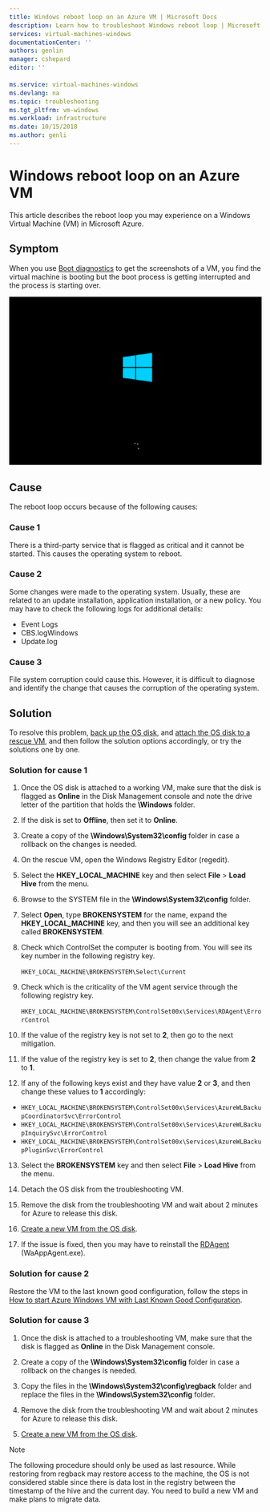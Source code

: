```yaml
---
title: Windows reboot loop on an Azure VM | Microsoft Docs
description: Learn how to troubleshoot Windows reboot loop | Microsoft Docs
services: virtual-machines-windows
documentationCenter: ''
authors: genlin
manager: cshepard
editor: ''

ms.service: virtual-machines-windows
ms.devlang: na
ms.topic: troubleshooting
ms.tgt_pltfrm: vm-windows
ms.workload: infrastructure
ms.date: 10/15/2018
ms.author: genli
---
```


# Windows reboot loop on an Azure VM
This article describes the reboot loop you may experience on a Windows Virtual Machine (VM) in Microsoft Azure.

## Symptom

When you use [Boot diagnostics](./boot-diagnostics.md) to get the screenshots of a VM, you find the virtual machine is booting but the boot process is getting interrupted and the process is starting over.

![Start screen 1](./media/troubleshoot-reboot-loop/start-screen-1.png)

## Cause

The reboot loop occurs because of the following causes:

### Cause 1

There is a third-party service that is flagged as critical and it cannot be started. This causes the operating system to reboot.

### Cause 2

Some changes were made to the operating system. Usually, these are related to an update installation, application installation, or a new policy. You may have to check the following logs for additional details:

- Event Logs
- CBS.logWindows
- Update.log

### Cause 3

File system corruption could cause this. However, it is difficult to diagnose and identify the change that causes the corruption of the operating system.

## Solution

To resolve this problem, [back up the OS disk](../windows/snapshot-copy-managed-disk.md), and [attach the OS disk to a rescue VM](../windows/troubleshoot-recovery-disks-portal.md), and then follow the solution options accordingly, or try the solutions one by one.

### Solution for cause 1

1. Once the OS disk is attached to a working VM, make sure that the disk is flagged as **Online** in the Disk Management console and note the drive letter of the partition that holds the **\Windows** folder.

2. If the disk is set to **Offline**, then set it to **Online**.

3. Create a copy of the **\Windows\System32\config** folder in case a rollback on the changes is needed.

4. On the rescue VM, open the Windows Registry Editor (regedit).

5. Select the **HKEY_LOCAL_MACHINE** key and then select **File** > **Load Hive** from the menu.

6. Browse to the SYSTEM file in the **\Windows\System32\config** folder.

7. Select **Open**, type **BROKENSYSTEM** for the name, expand the **HKEY_LOCAL_MACHINE** key, and then you will see an additional key called **BROKENSYSTEM**.

8. Check which ControlSet the computer is booting from. You will see its key number in the following  registry key.

    `HKEY_LOCAL_MACHINE\BROKENSYSTEM\Select\Current`

9. Check which is the criticality of the VM agent service through the following registry key.

    `HKEY_LOCAL_MACHINE\BROKENSYSTEM\ControlSet00x\Services\RDAgent\ErrorControl`

10.	If the value of the registry key is not set to **2**, then go to the next mitigation.

11.	If the value of the registry key is set to **2**, then change the value from **2** to **1**.

12.	If any of the following keys exist and they have value **2** or **3**, and then change these values to **1** accordingly:

  - `HKEY_LOCAL_MACHINE\BROKENSYSTEM\ControlSet00x\Services\AzureWLBackupCoordinatorSvc\ErrorControl`
  - `HKEY_LOCAL_MACHINE\BROKENSYSTEM\ControlSet00x\Services\AzureWLBackupInquirySvc\ErrorControl`
  - `HKEY_LOCAL_MACHINE\BROKENSYSTEM\ControlSet00x\Services\AzureWLBackupPluginSvc\ErrorControl`

13.	Select the **BROKENSYSTEM** key and then select **File** > **Load Hive** from the menu.

14.	Detach the OS disk from the troubleshooting VM.

15.	Remove the disk from the troubleshooting VM and wait about 2 minutes for Azure to release this disk.

16.	[Create a new VM from the OS disk](../windows/create-vm-specialized.md).

17.	If the issue is fixed, then you may have to reinstall the [RDAgent](https://blogs.msdn.microsoft.com/mast/2014/04/07/install-the-vm-agent-on-an-existing-azure-vm/) (WaAppAgent.exe).

### Solution for cause 2

Restore the VM to the last known good configuration, follow the steps in [How to start Azure Windows VM with Last Known Good Configuration](https://support.microsoft.com/help/4016731/).

### Solution for cause 3

1. Once the disk is attached to a troubleshooting VM, make sure that the disk is flagged as **Online** in the Disk Management console.

2. Create a copy of the **\Windows\System32\config** folder in case a rollback on the changes is needed.

3. Copy the files in the **\Windows\System32\config\regback** folder and replace the files in the **\Windows\System32\config** folder.

4. Remove the disk from the troubleshooting VM and wait about 2 minutes for Azure to release this disk.

5. [Create a new VM from the OS disk](../windows/create-vm-specialized.md).

>[!NOTE]
>The following procedure should only be used as last resource. While restoring from regback may restore access to the machine, the OS is not considered stable since there is data lost in the registry between the timestamp of the hive and the current day. You need to build a new VM and make plans to migrate data.
